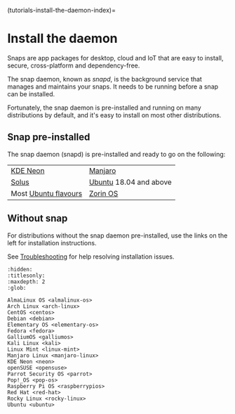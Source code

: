 (tutorials-install-the-daemon-index)=
# Install the daemon

Snaps are app packages for desktop, cloud and IoT that are easy to install, secure, cross-platform and dependency-free. 

The snap daemon, known as *snapd*, is the background service that manages and maintains your snaps. It needs to be  running before a snap can be installed.

Fortunately, the snap daemon is pre-installed and running on many distributions by default, and it's easy to install on most other distributions.

## Snap pre-installed

The snap daemon (snapd) is pre-installed and ready to go on the following:

| | |
|--|--|
| [KDE Neon](https://neon.kde.org/) | [Manjaro](https://manjaro.org/) |
[Solus](https://getsol.us/) | [Ubuntu](https://ubuntu.com/) 18.04 and above |
 | Most [Ubuntu flavours](https://wiki.ubuntu.com/DerivativeTeam/Derivatives#Official_Ubuntu_Flavors) | [Zorin OS](https://zorinos.com/) |

## Without snap

For distributions without the snap daemon pre-installed, use the links on the left for installation instructions.

See [Troubleshooting](/snap-how-to-guides/fix-common-issues/index) for help resolving installation issues.


```{toctree}
:hidden:
:titlesonly:
:maxdepth: 2
:glob:

AlmaLinux OS <almalinux-os>
Arch Linux <arch-linux>
CentOS <centos>
Debian <debian>
Elementary OS <elementary-os>
Fedora <fedora>
GalliumOS <galliumos>
Kali Linux <kali>
Linux Mint <linux-mint>
Manjaro Linux <manjaro-linux>
KDE Neon <neon>
openSUSE <opensuse>
Parrot Security OS <parrot>
Pop!_OS <pop-os>
Raspberry Pi OS <raspberrypios>
Red Hat <red-hat>
Rocky Linux <rocky-linux> 
Ubuntu <ubuntu>
